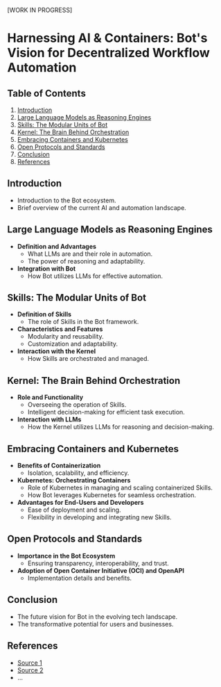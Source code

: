 [WORK IN PROGRESS]
# Harnessing AI & Containers: Bot's Vision for Decentralized Workflow Automation

## Table of Contents
1. [Introduction](#introduction)
2. [Large Language Models as Reasoning Engines](#large-language-models-as-reasoning-engines)
3. [Skills: The Modular Units of Bot](#skills-the-modular-units-of-bot)
4. [Kernel: The Brain Behind Orchestration](#kernel-the-brain-behind-orchestration)
5. [Embracing Containers and Kubernetes](#embracing-containers-and-kubernetes)
6. [Open Protocols and Standards](#open-protocols-and-standards)
7. [Conclusion](#conclusion)
8. [References](#references)

## Introduction
- Introduction to the Bot ecosystem.
- Brief overview of the current AI and automation landscape.

## Large Language Models as Reasoning Engines
- **Definition and Advantages**
  - What LLMs are and their role in automation.
  - The power of reasoning and adaptability.
- **Integration with Bot**
  - How Bot utilizes LLMs for effective automation.

## Skills: The Modular Units of Bot
- **Definition of Skills**
  - The role of Skills in the Bot framework.
- **Characteristics and Features**
  - Modularity and reusability.
  - Customization and adaptability.
- **Interaction with the Kernel**
  - How Skills are orchestrated and managed.

## Kernel: The Brain Behind Orchestration
- **Role and Functionality**
  - Overseeing the operation of Skills.
  - Intelligent decision-making for efficient task execution.
- **Interaction with LLMs**
  - How the Kernel utilizes LLMs for reasoning and decision-making.

## Embracing Containers and Kubernetes
- **Benefits of Containerization**
  - Isolation, scalability, and efficiency.
- **Kubernetes: Orchestrating Containers**
  - Role of Kubernetes in managing and scaling containerized Skills.
  - How Bot leverages Kubernetes for seamless orchestration.
- **Advantages for End-Users and Developers**
  - Ease of deployment and scaling.
  - Flexibility in developing and integrating new Skills.

## Open Protocols and Standards
- **Importance in the Bot Ecosystem**
  - Ensuring transparency, interoperability, and trust.
- **Adoption of Open Container Initiative (OCI) and OpenAPI**
  - Implementation details and benefits.

## Conclusion
- The future vision for Bot in the evolving tech landscape.
- The transformative potential for users and businesses.

## References
- [Source 1]()
- [Source 2]()
- ...

